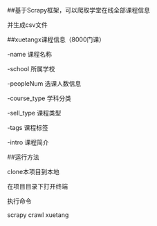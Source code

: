 ##基于Scrapy框架，可以爬取学堂在线全部课程信息

并生成csv文件

##xuetangx课程信息（8000门课）

-name 课程名称

-school 所属学校

-peopleNum 选课人数信息

-course_type 学科分类

-sell_type 课程类型

-tags 课程标签

-intro 课程简介




##运行方法

clone本项目到本地

在项目目录下打开终端

执行命令

scrapy crawl xuetang
